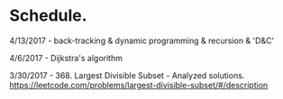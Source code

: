 # Schedule.

4/13/2017 - back-tracking & dynamic programming & recursion & 'D&C'

4/6/2017 - Dijkstra's algorithm 

3/30/2017 - 368. Largest Divisible Subset - Analyzed solutions. 
https://leetcode.com/problems/largest-divisible-subset/#/description


